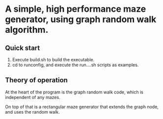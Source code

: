 # A simple, high performance maze generator, using graph random walk algorithm.

## Quick start

1. Execute build.sh to build the executable.
2. cd to runconfig, and execute the run....sh scripts as examples.

## Theory of operation

At the heart of the program is the graph random walk code, which is independent of any mazes.

On top of that is a rectangular maze generator that extends the graph node, and uses the random walk.
